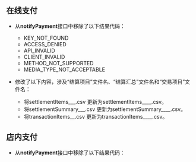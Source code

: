 在线支付
--------------

*   从**notifyPayment**接口中移除了以下结果代码：

    *   KEY\_NOT\_FOUND
    *   ACCESS\_DENIED
    *   API\_INVALID
    *   CLIENT\_INVALID
    *   METHOD\_NOT\_SUPPORTED
    *   MEDIA\_TYPE\_NOT\_ACCEPTABLE  

*   修改了以下内容，涉及“结算项目”文件名、“结算汇总”文件名和“交易项目”文件名：

    *   将settlementItems\_<settlementCurrency>\_<settlementBatchId>\_<seq>.csv 更新为settlementItems\_<pspName>\_<settlementCurrency>\_<settlementBatchId>\_<seq>.csv。
    *   将settlementSummary\_<settlementCurrency>\_<settlementBatchId>\_<seq>.csv 更新为settlementSummary\_<pspName>\_<settlementCurrency>\_<settlementBatchId>\_<seq>.csv。
    *   将transactionItems\_<transactionCurrency>\_<seq>.csv 更新为transactionItems\_<pspName>\_<transactionCurrency>\_<transactionDate>\_<seq>.csv。

店内支付
-------------

*   从**notifyPayment**接口中移除了以下结果代码：